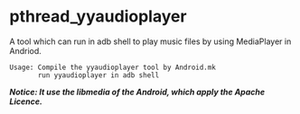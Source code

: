 # pthread_yyaudioplayer  
A tool which can run in adb shell to play music files by using MediaPlayer in Andriod.  

	Usage: Compile the yyaudioplayer tool by Android.mk
	       run yyaudioplayer in adb shell
***Notice: It use the libmedia of the Android, which apply the Apache Licence.***
